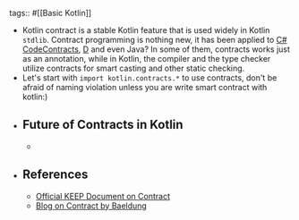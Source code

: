 tags:: #[[Basic Kotlin]]

- Kotlin contract is a stable Kotlin feature that is used widely in Kotlin `stdlib`. Contract programming is nothing new, it has been applied to [C# CodeContracts](https://learn.microsoft.com/en-us/dotnet/framework/debug-trace-profile/code-contracts), [D](https://dlang.org/spec/contracts.html) and even Java? In some of them, contracts works just as an annotation, while in Kotlin, the compiler and the type checker utilize contracts for smart casting and other static checking.
- Let's start with `import kotlin.contracts.*` to use contracts, don't be afraid of naming violation unless you are write smart contract with kotlin:)
- ## Future of Contracts in Kotlin
	-
- ## References
	- [Official KEEP Document on Contract](https://github.com/Kotlin/KEEP/blob/master/proposals/kotlin-contracts.md)
	- [Blog on Contract by Baeldung](https://www.baeldung.com/kotlin/contracts)